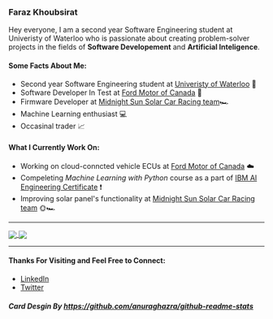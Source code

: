 ### Faraz Khoubsirat

Hey everyone, I am a second year Software Engineering student at Univeristy of Waterloo who is passionate about creating problem-solver projects in the fields of **Software Developement** and **Artificial Inteligence**.

#### Some Facts About Me:
- Second year Software Engineering student at [Univeristy of Waterloo](https://uwaterloo.ca/engineering/) 🏫
- Software Developer In Test at [Ford Motor of Canada](https://www.ford.ca/) 🚗
- Firmware Developer at [Midnight Sun Solar Car Racing team](https://www.uwmidsun.com/)🏎️
- Machine Learning enthusiast 💻
- Occasinal trader 📈


#### What I Currently Work On:
- Working on cloud-conncted vehicle ECUs at [Ford Motor of Canada](https://www.ford.ca/) ☁️
- Compeleting *Machine Learning with Python* course as a part of [IBM AI Engineering Certificate](https://www.coursera.org/professional-certificates/ai-engineer) ❗
- Improving solar panel's functionality at [Midnight Sun Solar Car Racing team](https://www.uwmidsun.com/) 🌞🏎️

---

<a href="https://github.com/anuraghazra/github-readme-stats">
  <img align="center" src="https://github-readme-stats.vercel.app/api?username=farazkh80&count_private=true&show_icons=true&theme=radical&title_color='#42ddf5'&text_color='#55de4e'&icon_color='#c45a73'" />
</a>
<a href="https://github.com/anuraghazra/convoychat">
  <img align="center" src="https://github-readme-stats.vercel.app/api/top-langs/?username=farazkh80&layout=compact&&langs_count=8&hide=SCSS,PowerShell&theme=radical&title_color='#42ddf5'&text_color='#55de4e'&icon_color='#c45a73')](https://github.com/farazkh80/github-readme-stats" />
</a>
 
 
 ---
 
 #### Thanks For Visiting and Feel Free to Connect:
 - [LinkedIn](https://www.linkedin.com/in/farazkh80/)
 - [Twitter](https://twitter.com/farazkh80)

##### Card Desgin By https://github.com/anuraghazra/github-readme-stats

